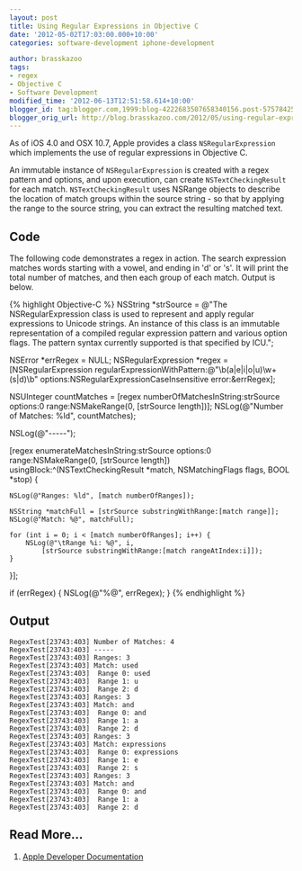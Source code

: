 ```yaml
---
layout: post
title: Using Regular Expressions in Objective C
date: '2012-05-02T17:03:00.000+10:00'
categories: software-development iphone-development

author: brasskazoo
tags:
- regex
- Objective C
- Software Development
modified_time: '2012-06-13T12:51:58.614+10:00'
blogger_id: tag:blogger.com,1999:blog-4222683507658340156.post-5757842552263088177
blogger_orig_url: http://blog.brasskazoo.com/2012/05/using-regular-expressions-in-objective.html
---
```


As of iOS 4.0 and OSX 10.7, Apple provides a class `NSRegularExpression` which 
implements the use of regular expressions in Objective C. 

An immutable instance of `NSRegularExpression` is created
with a regex pattern and options, and upon execution, can create 
`NSTextCheckingResult` for each match. 
`NSTextCheckingResult` uses NSRange objects to describe the location of match 
groups within the source string - so that by applying the range to the source 
string, you can extract the resulting matched text.

## Code

The following code demonstrates a regex in action. The search
expression matches words starting with a vowel, and ending in 'd' or 's'. It 
will print the total number of matches, and then each group of each match. 
Output is below. 



{% highlight Objective-C %}
NSString *strSource = @"The NSRegularExpression class is used to represent and apply regular expressions to Unicode strings. An instance of this class is an immutable representation of a compiled regular expression pattern and various option flags. The pattern syntax currently supported is that specified by ICU.";

NSError *errRegex = NULL; 
NSRegularExpression *regex = [NSRegularExpression regularExpressionWithPattern:@"\\b(a|e|i|o|u)\\w+(s|d)\\b" options:NSRegularExpressionCaseInsensitive error:&errRegex];

NSUInteger countMatches = [regex numberOfMatchesInString:strSource options:0 range:NSMakeRange(0, [strSource length])];
NSLog(@"Number of Matches: %ld", countMatches); 

NSLog(@"-----"); 

[regex enumerateMatchesInString:strSource
                        options:0
                          range:NSMakeRange(0, [strSource length])
                     usingBlock:^(NSTextCheckingResult *match, NSMatchingFlags flags, BOOL *stop) {

    NSLog(@"Ranges: %ld", [match numberOfRanges]);

    NSString *matchFull = [strSource substringWithRange:[match range]]; 
    NSLog(@"Match: %@", matchFull); 

    for (int i = 0; i < [match numberOfRanges]; i++) {
        NSLog(@"\tRange %i: %@", i, 
            [strSource substringWithRange:[match rangeAtIndex:i]]);
    } 
}]; 

if (errRegex) { 
    NSLog(@"%@", errRegex); 
}
{% endhighlight %}


## Output
````
RegexTest[23743:403] Number of Matches: 4
RegexTest[23743:403] ----- 
RegexTest[23743:403] Ranges: 3 
RegexTest[23743:403] Match: used 
RegexTest[23743:403]  Range 0: used 
RegexTest[23743:403]  Range 1: u 
RegexTest[23743:403]  Range 2: d 
RegexTest[23743:403] Ranges: 3 
RegexTest[23743:403] Match: and 
RegexTest[23743:403]  Range 0: and 
RegexTest[23743:403]  Range 1: a 
RegexTest[23743:403]  Range 2: d 
RegexTest[23743:403] Ranges: 3 
RegexTest[23743:403] Match: expressions 
RegexTest[23743:403]  Range 0: expressions 
RegexTest[23743:403]  Range 1: e 
RegexTest[23743:403]  Range 2: s 
RegexTest[23743:403] Ranges: 3 
RegexTest[23743:403] Match: and 
RegexTest[23743:403]  Range 0: and 
RegexTest[23743:403]  Range 1: a 
RegexTest[23743:403]  Range 2: d
````

## Read More...
1. [Apple Developer Documentation](https://developer.apple.com/library/ios/#documentation/Foundation/Reference/NSRegularExpression_Class/Reference/Reference.html)